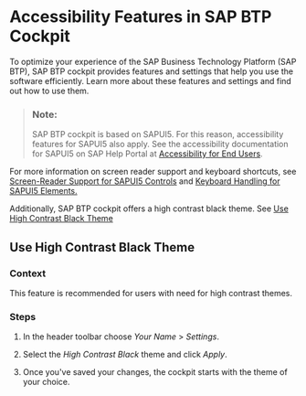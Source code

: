 <!-- loio185161b363c44d6bb6ce8fcf8728fc10 -->

# Accessibility Features in SAP BTP Cockpit

To optimize your experience of the SAP Business Technology Platform \(SAP BTP\), SAP BTP cockpit provides features and settings that help you use the software efficiently. Learn more about these features and settings and find out how to use them.



> ### Note:  
> SAP BTP cockpit is based on SAPUI5. For this reason, accessibility features for SAPUI5 also apply. See the accessibility documentation for SAPUI5 on SAP Help Portal at [Accessibility for End Users](https://help.sap.com/docs/SAPUI5/bc5a64aac808463baa95b4230f221716/f562835d0b4e44129aa24a17551a0baa.html?q=accessibility%20for%20end%20users).

For more information on screen reader support and keyboard shortcuts, see [Screen-Reader Support for SAPUI5 Controls](https://help.sap.com/docs/SAPUI5/bc5a64aac808463baa95b4230f221716/125c19fd121043c0a3ac01c6e9f8132a.html?version=1.102) and [Keyboard Handling for SAPUI5 Elements.](https://help.sap.com/docs/SAPUI5/bc5a64aac808463baa95b4230f221716/144d377d68784689a9b21565dfa14065.html?q=accessibility%20for%20end%20users)

Additionally, SAP BTP cockpit offers a high contrast black theme. See [Use High Contrast Black Theme](accessibility-features-in-sap-btp-cockpit-185161b.md#loio185161b363c44d6bb6ce8fcf8728fc10__section_rz5_4h5_3qb)



<a name="loio185161b363c44d6bb6ce8fcf8728fc10__section_rz5_4h5_3qb"/>

## Use High Contrast Black Theme



### Context

This feature is recommended for users with need for high contrast themes.



### Steps

1.  In the header toolbar choose *Your Name* \> *Settings*.

2.  Select the *High Contrast Black* theme and click *Apply*.
3.  Once you've saved your changes, the cockpit starts with the theme of your choice.


